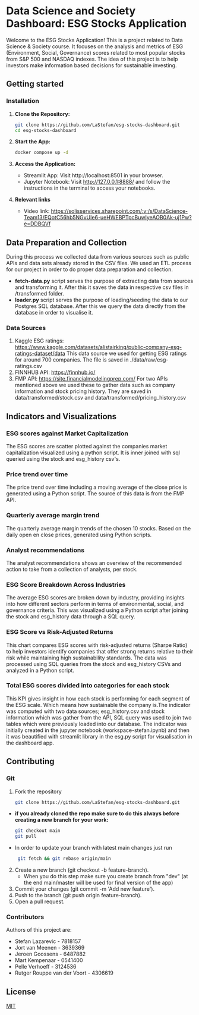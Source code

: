 # Data Science and Society Dashboard: ESG Stocks Application

Welcome to the ESG Stocks Application! This is a project related to Data Science & Society course. It focuses on the analysis and metrics of ESG (Environment, Social, Governance) scores related to most popular stocks from S&P 500 and NASDAQ indexes. The idea of this project is to help investors make information based decisions for sustainable investing. 

## Getting started

### Installation

1. **Clone the Repository:**
   ```bash
   git clone https://github.com/LaStefan/esg-stocks-dashboard.git
   cd esg-stocks-dashboard

2. **Start the App:**
    ```bash
    docker compose up -d

3. **Access the Application:**
    - Streamlit App: Visit http://localhost:8501 in your browser.
    - Jupyter Notebook: Visit http://127.0.0.1:8888/ and follow the instructions in the terminal to access your notebooks.

4. **Relevant links**
   - Video link: https://solisservices.sharepoint.com/:v:/s/DataScience-Team13/EQotC56hb5NGvUIe6-ueHWEBPTpcBuwIyeAOB0Ak-uj1Pw?e=DDBQVf 

## Data Preparation and Collection
During this process we collected data from various sources such as public APIs and data sets already stored in the CSV files. We used an ETL process for our project in order to do proper data preparation and collection.
- **fetch-data.py** script serves the purpose of extracting data from sources and transforming it. After this it saves the data in respective csv files in /transformed folder.
- **loader.py** script serves the purpose of loading/seeding the data to our Postgres SQL database. 
After this we query the data directly from the database in order to visualise it.

### Data Sources

1. Kaggle ESG ratings: https://www.kaggle.com/datasets/alistairking/public-company-esg-ratings-dataset/data
    This data source we used for getting ESG ratings for around 700 companies. The file is saved in ./data/raw/esg-ratings.csv
2. FINNHUB API: https://finnhub.io/
3. FMP API: https://site.financialmodelingprep.com/
    For two APIs mentioned above we used these to gather data such as company information and stock pricing history.
    They are saved in data/transformed/stock.csv and data/transformed/pricing_history.csv

## Indicators and Visualizations

### ESG scores against Market Capitalization
The ESG scores are scatter plotted against the companies market capitalization visualized using a python script. It is inner joined with sql queried using the stock and esg_history csv's. 

### Price trend over time
The price trend over time including a moving average of the close price is generated using a Python script. The source of this data is from the FMP API.

### Quarterly average margin trend
The quarterly average margin trends of the chosen 10 stocks. Based on the daily open en close prices, generated using Python scripts.

### Analyst recommendations
The analyst recommendations shows an overview of the recommended action to take from a collection of analysts, per stock.

### ESG Score Breakdown Across Industries
The average ESG scores are broken down by industry, providing insights into how different sectors perform in terms of environmental, social, and governance criteria. This was visualized using a Python script after joining the stock and esg_history data through a SQL query.

### ESG Score vs Risk-Adjusted Returns
This chart compares ESG scores with risk-adjusted returns (Sharpe Ratio) to help investors identify companies that offer strong returns relative to their risk while maintaining high sustainability standards. The data was processed using SQL queries from the stock and esg_history CSVs and analyzed in a Python script.

### Total ESG scores divided into categories for each stock
This KPI gives insight in how each stock is performing for each segment of the ESG scale. Which means how sustainable the company is.​ The indicator was computed with two data sources; esg_history.csv and stock information which was gather from the API, SQL query was used to join two tables which were previously loaded into our database. The indicator was initially created in the jupyter notebook (workspace-stefan.ipynb) and then it was beautified with streamlit library in the esg.py script for visualisation in the dashboard app.
## Contributing
### Git

1. Fork the repository
     ```bash
    git clone https://github.com/LaStefan/esg-stocks-dashboard.git

- **if you already cloned the repo make sure to do this always before creating a new branch for your work:**
    ```bash
    git checkout main
    git pull
- In order to update your branch with latest main changes just run
    ```bash
     git fetch && git rebase origin/main

2. Create a new branch (git checkout -b feature-branch).
    - When you do this step make sure you create branch from "dev" (at the end main/master will be used for final version of the app)
3. Commit your changes (git commit -m 'Add new feature').
4. Push to the branch (git push origin feature-branch).
5. Open a pull request.

### Contributors

Authors of this project are:
- Stefan Lazarevic - 7818157
- Jort van Meenen - 3639369
- Jeroen Goossens - 6487882
- Mart Kempenaar - 0541400
- Pelle Verhoeff - 3124536
- Rutger Rouppe van der Voort - 4306619

## License

[MIT](https://choosealicense.com/licenses/mit/)
